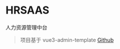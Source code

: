 # HRSAAS

人力资源管理中台

> 项目基于 vue3-admin-template [Github](https://github.com/jzfai/vue3-admin-template)
